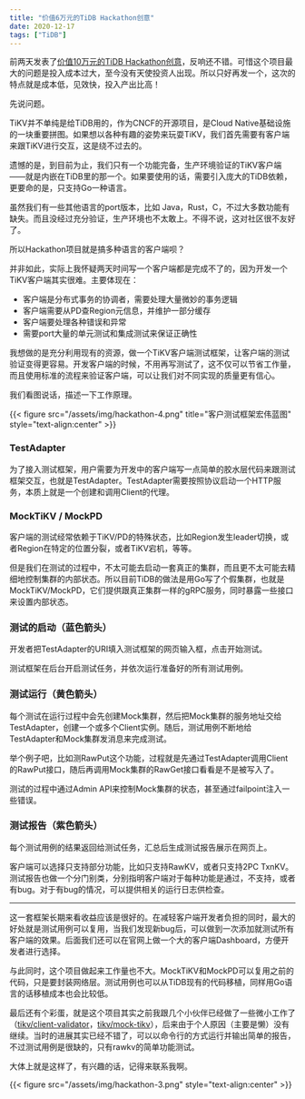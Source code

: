 ```yaml
---
title: "价值6万元的TiDB Hackathon创意"
date: 2020-12-17
tags: ["TiDB"]
---
```


前两天发表了[价值10万元的TiDB Hackathon创意](/hackathon-idea)，反响还不错。可惜这个项目最大的问题是投入成本过大，至今没有天使投资人出现。所以只好再发一个，这次的特点就是成本低，见效快，投入产出比高！

先说问题。

TiKV并不单纯是给TiDB用的，作为CNCF的开源项目，是Cloud Native基础设施的一块重要拼图。如果想以各种有趣的姿势来玩耍TiKV，我们首先需要有客户端来跟TiKV进行交互，这是绕不过去的。

遗憾的是，到目前为止，我们只有一个功能完备，生产环境验证的TiKV客户端——就是内嵌在TiDB里的那一个。如果要使用的话，需要引入庞大的TiDB依赖，更要命的是，只支持Go一种语言。

虽然我们有一些其他语言的port版本，比如 Java，Rust，C，不过大多数功能有缺失。而且没经过充分验证，生产环境也不太敢上。不得不说，这对社区很不友好了。

所以Hackathon项目就是搞多种语言的客户端呗？

并非如此，实际上我怀疑两天时间写一个客户端都是完成不了的，因为开发一个TiKV客户端其实很难。主要体现在：

- 客户端是分布式事务的协调者，需要处理大量微妙的事务逻辑
- 客户端需要从PD查Region元信息，并维护一部分缓存
- 客户端要处理各种错误和异常
- 需要port大量的单元测试和集成测试来保证正确性

我想做的是充分利用现有的资源，做一个TiKV客户端测试框架，让客户端的测试验证变得更容易。开发客户端的时候，不用再写测试了，这不仅可以节省工作量，而且使用标准的流程来验证客户端，可以让我们对不同实现的质量更有信心。

我们看图说话，描述一下工作原理。

{{< figure src="/assets/img/hackathon-4.png" title="客户测试框架宏伟蓝图" style="text-align:center" >}}

### TestAdapter

为了接入测试框架，用户需要为开发中的客户端写一点简单的胶水层代码来跟测试框架交互，也就是TestAdapter。TestAdapter需要按照协议启动一个HTTP服务，本质上就是一个创建和调用Client的代理。

### MockTiKV / MockPD

客户端的测试经常依赖于TiKV/PD的特殊状态，比如Region发生leader切换，或者Region在特定的位置分裂，或者TiKV宕机，等等。

但是我们在测试的过程中，不太可能去启动一套真正的集群，而且更不太可能去精细地控制集群的内部状态。所以目前TiDB的做法是用Go写了个假集群，也就是MockTiKV/MockPD，它们提供跟真正集群一样的gRPC服务，同时暴露一些接口来设置内部状态。

### 测试的启动（蓝色箭头）

开发者把TestAdapter的URI填入测试框架的网页输入框，点击开始测试。

测试框架在后台开启测试任务，并依次运行准备好的所有测试用例。

### 测试运行（黄色箭头）

每个测试在运行过程中会先创建Mock集群，然后把Mock集群的服务地址交给TestAdapter，创建一个或多个Client实例。随后，测试用例不断地给TestAdapter和Mock集群发消息来完成测试。

举个例子吧，比如测RawPut这个功能，过程就是先通过TestAdapter调用Client的RawPut接口，随后再调用Mock集群的RawGet接口看看是不是被写入了。

测试的过程中通过Admin API来控制Mock集群的状态，甚至通过failpoint注入一些错误。

### 测试报告（紫色箭头）

每个测试用例的结果返回给测试任务，汇总后生成测试报告展示在网页上。

客户端可以选择只支持部分功能，比如只支持RawKV，或者只支持2PC TxnKV。测试报告也做一个分门别类，分别指明客户端对于每种功能是通过，不支持，或者有bug。对于有bug的情况，可以提供相关的运行日志供检查。

----

这一套框架长期来看收益应该是很好的。在减轻客户端开发者负担的同时，最大的好处就是测试用例可以复用，当我们发现新bug后，可以做到一次添加就测试所有客户端的效果。后面我们还可以在官网上做一个大的客户端Dashboard，方便开发者进行选择。

与此同时，这个项目做起来工作量也不大。MockTiKV和MockPD可以复用之前的代码，只是要封装网络层。测试用例也可以从TiDB现有的代码移植，同样用Go语言的话移植成本也会比较低。

最后还有个彩蛋，就是这个项目其实之前我跟几个小伙伴已经做了一些微小工作了（[tikv/client-validator](https://github.com/tikv/client-validator)，[tikv/mock-tikv](https://github.com/tikv/mock-tikv)），后来由于个人原因（主要是懒）没有继续。当时的进展其实已经不错了，可以以命令行的方式运行并输出简单的报告，不过测试用例是很缺的，只有rawkv的简单功能测试。

大体上就是这样了，有兴趣的话，记得来联系我啊。

{{< figure src="/assets/img/hackathon-3.png" style="text-align:center" >}}
